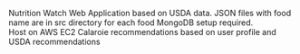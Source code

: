 Nutrition Watch Web Application based on USDA data.
JSON files with food name are in src directory for each food 
MongoDB setup required.  
Host on AWS EC2
Calaroie recommendations based on user profile and USDA recommendations
